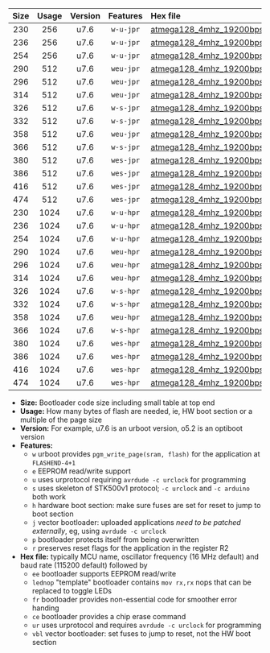 |Size|Usage|Version|Features|Hex file|
|:-:|:-:|:-:|:-:|:--|
|230|256|u7.6|`w-u-jpr`|[atmega128_4mhz_19200bps_ur_vbl.hex](https://raw.githubusercontent.com/stefanrueger/urboot/main/bootloaders/atmega128/fcpu_4mhz/19200_bps/atmega128_4mhz_19200bps_ur_vbl.hex)|
|236|256|u7.6|`w-u-jpr`|[atmega128_4mhz_19200bps_lednop_ur_vbl.hex](https://raw.githubusercontent.com/stefanrueger/urboot/main/bootloaders/atmega128/fcpu_4mhz/19200_bps/atmega128_4mhz_19200bps_lednop_ur_vbl.hex)|
|254|256|u7.6|`w-u-jpr`|[atmega128_4mhz_19200bps_lednop_fr_ur_vbl.hex](https://raw.githubusercontent.com/stefanrueger/urboot/main/bootloaders/atmega128/fcpu_4mhz/19200_bps/atmega128_4mhz_19200bps_lednop_fr_ur_vbl.hex)|
|290|512|u7.6|`weu-jpr`|[atmega128_4mhz_19200bps_ee_ur_vbl.hex](https://raw.githubusercontent.com/stefanrueger/urboot/main/bootloaders/atmega128/fcpu_4mhz/19200_bps/atmega128_4mhz_19200bps_ee_ur_vbl.hex)|
|296|512|u7.6|`weu-jpr`|[atmega128_4mhz_19200bps_ee_lednop_ur_vbl.hex](https://raw.githubusercontent.com/stefanrueger/urboot/main/bootloaders/atmega128/fcpu_4mhz/19200_bps/atmega128_4mhz_19200bps_ee_lednop_ur_vbl.hex)|
|314|512|u7.6|`weu-jpr`|[atmega128_4mhz_19200bps_ee_lednop_fr_ur_vbl.hex](https://raw.githubusercontent.com/stefanrueger/urboot/main/bootloaders/atmega128/fcpu_4mhz/19200_bps/atmega128_4mhz_19200bps_ee_lednop_fr_ur_vbl.hex)|
|326|512|u7.6|`w-s-jpr`|[atmega128_4mhz_19200bps_vbl.hex](https://raw.githubusercontent.com/stefanrueger/urboot/main/bootloaders/atmega128/fcpu_4mhz/19200_bps/atmega128_4mhz_19200bps_vbl.hex)|
|332|512|u7.6|`w-s-jpr`|[atmega128_4mhz_19200bps_lednop_vbl.hex](https://raw.githubusercontent.com/stefanrueger/urboot/main/bootloaders/atmega128/fcpu_4mhz/19200_bps/atmega128_4mhz_19200bps_lednop_vbl.hex)|
|358|512|u7.6|`weu-jpr`|[atmega128_4mhz_19200bps_ee_lednop_fr_ce_ur_vbl.hex](https://raw.githubusercontent.com/stefanrueger/urboot/main/bootloaders/atmega128/fcpu_4mhz/19200_bps/atmega128_4mhz_19200bps_ee_lednop_fr_ce_ur_vbl.hex)|
|366|512|u7.6|`w-s-jpr`|[atmega128_4mhz_19200bps_lednop_fr_vbl.hex](https://raw.githubusercontent.com/stefanrueger/urboot/main/bootloaders/atmega128/fcpu_4mhz/19200_bps/atmega128_4mhz_19200bps_lednop_fr_vbl.hex)|
|380|512|u7.6|`wes-jpr`|[atmega128_4mhz_19200bps_ee_vbl.hex](https://raw.githubusercontent.com/stefanrueger/urboot/main/bootloaders/atmega128/fcpu_4mhz/19200_bps/atmega128_4mhz_19200bps_ee_vbl.hex)|
|386|512|u7.6|`wes-jpr`|[atmega128_4mhz_19200bps_ee_lednop_vbl.hex](https://raw.githubusercontent.com/stefanrueger/urboot/main/bootloaders/atmega128/fcpu_4mhz/19200_bps/atmega128_4mhz_19200bps_ee_lednop_vbl.hex)|
|416|512|u7.6|`wes-jpr`|[atmega128_4mhz_19200bps_ee_lednop_fr_vbl.hex](https://raw.githubusercontent.com/stefanrueger/urboot/main/bootloaders/atmega128/fcpu_4mhz/19200_bps/atmega128_4mhz_19200bps_ee_lednop_fr_vbl.hex)|
|474|512|u7.6|`wes-jpr`|[atmega128_4mhz_19200bps_ee_lednop_fr_ce_vbl.hex](https://raw.githubusercontent.com/stefanrueger/urboot/main/bootloaders/atmega128/fcpu_4mhz/19200_bps/atmega128_4mhz_19200bps_ee_lednop_fr_ce_vbl.hex)|
|230|1024|u7.6|`w-u-hpr`|[atmega128_4mhz_19200bps_ur.hex](https://raw.githubusercontent.com/stefanrueger/urboot/main/bootloaders/atmega128/fcpu_4mhz/19200_bps/atmega128_4mhz_19200bps_ur.hex)|
|236|1024|u7.6|`w-u-hpr`|[atmega128_4mhz_19200bps_lednop_ur.hex](https://raw.githubusercontent.com/stefanrueger/urboot/main/bootloaders/atmega128/fcpu_4mhz/19200_bps/atmega128_4mhz_19200bps_lednop_ur.hex)|
|254|1024|u7.6|`w-u-hpr`|[atmega128_4mhz_19200bps_lednop_fr_ur.hex](https://raw.githubusercontent.com/stefanrueger/urboot/main/bootloaders/atmega128/fcpu_4mhz/19200_bps/atmega128_4mhz_19200bps_lednop_fr_ur.hex)|
|290|1024|u7.6|`weu-hpr`|[atmega128_4mhz_19200bps_ee_ur.hex](https://raw.githubusercontent.com/stefanrueger/urboot/main/bootloaders/atmega128/fcpu_4mhz/19200_bps/atmega128_4mhz_19200bps_ee_ur.hex)|
|296|1024|u7.6|`weu-hpr`|[atmega128_4mhz_19200bps_ee_lednop_ur.hex](https://raw.githubusercontent.com/stefanrueger/urboot/main/bootloaders/atmega128/fcpu_4mhz/19200_bps/atmega128_4mhz_19200bps_ee_lednop_ur.hex)|
|314|1024|u7.6|`weu-hpr`|[atmega128_4mhz_19200bps_ee_lednop_fr_ur.hex](https://raw.githubusercontent.com/stefanrueger/urboot/main/bootloaders/atmega128/fcpu_4mhz/19200_bps/atmega128_4mhz_19200bps_ee_lednop_fr_ur.hex)|
|326|1024|u7.6|`w-s-hpr`|[atmega128_4mhz_19200bps.hex](https://raw.githubusercontent.com/stefanrueger/urboot/main/bootloaders/atmega128/fcpu_4mhz/19200_bps/atmega128_4mhz_19200bps.hex)|
|332|1024|u7.6|`w-s-hpr`|[atmega128_4mhz_19200bps_lednop.hex](https://raw.githubusercontent.com/stefanrueger/urboot/main/bootloaders/atmega128/fcpu_4mhz/19200_bps/atmega128_4mhz_19200bps_lednop.hex)|
|358|1024|u7.6|`weu-hpr`|[atmega128_4mhz_19200bps_ee_lednop_fr_ce_ur.hex](https://raw.githubusercontent.com/stefanrueger/urboot/main/bootloaders/atmega128/fcpu_4mhz/19200_bps/atmega128_4mhz_19200bps_ee_lednop_fr_ce_ur.hex)|
|366|1024|u7.6|`w-s-hpr`|[atmega128_4mhz_19200bps_lednop_fr.hex](https://raw.githubusercontent.com/stefanrueger/urboot/main/bootloaders/atmega128/fcpu_4mhz/19200_bps/atmega128_4mhz_19200bps_lednop_fr.hex)|
|380|1024|u7.6|`wes-hpr`|[atmega128_4mhz_19200bps_ee.hex](https://raw.githubusercontent.com/stefanrueger/urboot/main/bootloaders/atmega128/fcpu_4mhz/19200_bps/atmega128_4mhz_19200bps_ee.hex)|
|386|1024|u7.6|`wes-hpr`|[atmega128_4mhz_19200bps_ee_lednop.hex](https://raw.githubusercontent.com/stefanrueger/urboot/main/bootloaders/atmega128/fcpu_4mhz/19200_bps/atmega128_4mhz_19200bps_ee_lednop.hex)|
|416|1024|u7.6|`wes-hpr`|[atmega128_4mhz_19200bps_ee_lednop_fr.hex](https://raw.githubusercontent.com/stefanrueger/urboot/main/bootloaders/atmega128/fcpu_4mhz/19200_bps/atmega128_4mhz_19200bps_ee_lednop_fr.hex)|
|474|1024|u7.6|`wes-hpr`|[atmega128_4mhz_19200bps_ee_lednop_fr_ce.hex](https://raw.githubusercontent.com/stefanrueger/urboot/main/bootloaders/atmega128/fcpu_4mhz/19200_bps/atmega128_4mhz_19200bps_ee_lednop_fr_ce.hex)|

- **Size:** Bootloader code size including small table at top end
- **Usage:** How many bytes of flash are needed, ie, HW boot section or a multiple of the page size
- **Version:** For example, u7.6 is an urboot version, o5.2 is an optiboot version
- **Features:**
  + `w` urboot provides `pgm_write_page(sram, flash)` for the application at `FLASHEND-4+1`
  + `e` EEPROM read/write support
  + `u` uses urprotocol requiring `avrdude -c urclock` for programming
  + `s` uses skeleton of STK500v1 protocol; `-c urclock` and `-c arduino` both work
  + `h` hardware boot section: make sure fuses are set for reset to jump to boot section
  + `j` vector bootloader: uploaded applications *need to be patched externally*, eg, using `avrdude -c urclock`
  + `p` bootloader protects itself from being overwritten
  + `r` preserves reset flags for the application in the register R2
- **Hex file:** typically MCU name, oscillator frequency (16 MHz default) and baud rate (115200 default) followed by
  + `ee` bootloader supports EEPROM read/write
  + `lednop` "template" bootloader contains `mov rx,rx` nops that can be replaced to toggle LEDs
  + `fr` bootloader provides non-essential code for smoother error handing
  + `ce` bootloader provides a chip erase command
  + `ur` uses urprotocol and requires `avrdude -c urclock` for programming
  + `vbl` vector bootloader: set fuses to jump to reset, not the HW boot section
